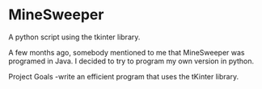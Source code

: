 # MineSweeper
A python script using the tkinter library.

A few months ago, somebody mentioned to me that MineSweeper was programed in Java. I decided to try to program my own version in python.

Project Goals
-write an efficient program that uses the tKinter library.
